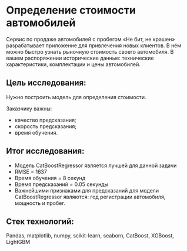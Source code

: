 # Определение стоимости автомобилей

Сервис по продаже автомобилей с пробегом «Не бит, не крашен» разрабатывает приложение для привлечения новых клиентов. В нём можно быстро узнать рыночную стоимость своего автомобиля. В вашем распоряжении исторические данные: технические характеристики, комплектации и цены автомобилей.

## Цель исследования:

Нужно построить модель для определения стоимости.

Заказчику важны:

- качество предсказания;
- скорость предсказания;
- время обучения.

## Итог исследования:

* Модель CatBoostRegressor является лучшей для данной задачи
* RMSE = 1637
* Время обучения = 8 секунд
* Время предсказаний = 0.05 секунды
* Важнейшими признаками для предсказаний для модели CatBoostRegressor являются: год регистрации автомобиля, мощность и пробег.

## Стек технологий:

Pandas, matplotlib, numpy, scikit-learn, seaborn, CatBoost, XGBoost, LightGBM
